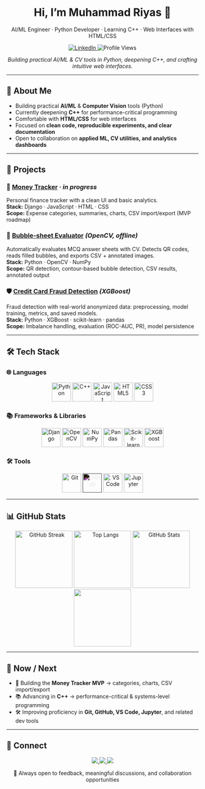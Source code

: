 <div align="center">

# Hi, I’m <b>Muhammad Riyas</b> 👋  
AI/ML Engineer · Python Developer · Learning C++ · Web Interfaces with HTML/CSS  

<p>
  <a href="https://www.linkedin.com/in/riyas-bin-umer">
    <img alt="LinkedIn" src="https://img.shields.io/badge/LinkedIn-Muhammad%20Riyas-0A66C2?style=for-the-badge&logo=linkedin&logoColor=white">
  </a>
  <img alt="Profile Views" src="https://komarev.com/ghpvc/?username=ibnu-umer&style=for-the-badge&color=blueviolet">
</p>

<p>
  <em>Building practical AI/ML & CV tools in Python, deepening C++, and crafting intuitive web interfaces.</em>
</p>

</div>

---

## 📌 About Me  

- Building practical **AI/ML** & **Computer Vision** tools (Python)  
- Currently deepening **C++** for performance-critical programming  
- Comfortable with **HTML/CSS** for web interfaces  
- Focused on **clean code, reproducible experiments, and clear documentation**  
- Open to collaboration on **applied ML, CV utilities, and analytics dashboards**  

---

## 🚀 Projects  

### 💸 [Money Tracker](https://github.com/ibnu-umer/money-tracker) · *in progress*  
Personal finance tracker with a clean UI and basic analytics.  
**Stack:** Django · JavaScript · HTML · CSS  
**Scope:** Expense categories, summaries, charts, CSV import/export (MVP roadmap)  

### 📝 [Bubble-sheet Evaluator](https://github.com/ibnu-umer/bubble-sheet-evaluator) *(OpenCV, offline)*  
Automatically evaluates MCQ answer sheets with CV. Detects QR codes, reads filled bubbles, and exports CSV + annotated images.  
**Stack:** Python · OpenCV · NumPy  
**Scope:** QR detection, contour-based bubble detection, CSV results, annotated output  

### 🛡️ [Credit Card Fraud Detection](https://github.com/ibnu-umer/credit-card-fraud-detection) *(XGBoost)*  
Fraud detection with real-world anonymized data: preprocessing, model training, metrics, and saved models.  
**Stack:** Python · XGBoost · scikit-learn · pandas  
**Scope:** Imbalance handling, evaluation (ROC-AUC, PR), model persistence  

---

## 🛠️ Tech Stack  

### 🌐 Languages  

<p align="center">
  <img src="https://cdn.jsdelivr.net/gh/devicons/devicon/icons/python/python-original.svg" width="50" alt="Python"/>
  <img src="https://cdn.jsdelivr.net/gh/devicons/devicon/icons/cplusplus/cplusplus-original.svg" width="50" alt="C++"/>
  <img src="https://cdn.jsdelivr.net/gh/devicons/devicon/icons/javascript/javascript-original.svg" width="50" alt="JavaScript"/>
  <img src="https://cdn.jsdelivr.net/gh/devicons/devicon/icons/html5/html5-original.svg" width="50" alt="HTML5"/>
  <img src="https://cdn.jsdelivr.net/gh/devicons/devicon/icons/css3/css3-original.svg" width="50" alt="CSS3"/>
</p>

### 📚 Frameworks & Libraries  

<p align="center">
  <img src="https://cdn.jsdelivr.net/gh/devicons/devicon/icons/django/django-plain.svg" width="50" alt="Django"/>
  <img src="https://cdn.jsdelivr.net/gh/devicons/devicon/icons/opencv/opencv-original.svg" width="50" alt="OpenCV"/>
  <img src="https://cdn.jsdelivr.net/gh/devicons/devicon/icons/numpy/numpy-original.svg" width="50" alt="NumPy"/>
  <img src="https://cdn.jsdelivr.net/gh/devicons/devicon/icons/pandas/pandas-original.svg" width="50" alt="Pandas"/>
  <img src="https://cdn.jsdelivr.net/gh/devicons/devicon/icons/scikit-learn/scikit-learn-original.svg" width="50" alt="Scikit-learn"/>
  <img src="https://raw.githubusercontent.com/devicons/devicon/master/icons/xgboost/xgboost-original.svg" width="50" alt="XGBoost"/>
</p>

### 🛠️ Tools  

<p align="center">
  <img src="https://cdn.jsdelivr.net/gh/devicons/devicon/icons/git/git-original.svg" width="50" margin="0 10px" alt="Git"/>
  <img src="https://upload.wikimedia.org/wikipedia/commons/9/91/Octicons-mark-github.svg" width="50" alt="GitHub" style="filter: invert(1);"/>
  <img src="https://cdn.jsdelivr.net/gh/devicons/devicon/icons/vscode/vscode-original.svg" width="50" alt="VS Code"/>
  <img src="https://cdn.jsdelivr.net/gh/devicons/devicon/icons/jupyter/jupyter-original.svg" width="50" alt="Jupyter"/>
</p>

---

## 📊 GitHub Stats  

<p align="center">
  <img alt="GitHub Streak" src="https://streak-stats.demolab.com?user=ibnu-umer&theme=github-dark-blue&hide_border=true" height="150"/>
  <img alt="Top Langs" src="https://github-readme-stats.vercel.app/api/top-langs/?username=ibnu-umer&layout=compact&theme=transparent&hide_border=true" height="150"/>
  <img alt="GitHub Stats" src="https://github-readme-stats.vercel.app/api?username=ibnu-umer&show_icons=true&theme=transparent&hide_border=true" height="150"/>
  <img src="https://github-readme-activity-graph.vercel.app/graph?username=ibnu-umer&theme=github-dark&hide_border=true" height="150"/>
</p>

---

## 📅 Now / Next  

- 🚀 Building the **Money Tracker MVP** → categories, charts, CSV import/export  
- 📚 Advancing in **C++** → performance-critical & systems-level programming  
- 🛠️ Improving proficiency in **Git, GitHub, VS Code, Jupyter**, and related dev tools  

---

## 🔗 Connect  

<p align="center">
  <a href="https://www.linkedin.com/in/riyas-bin-umer" target="_blank">
    <img src="https://img.shields.io/badge/LinkedIn-0A66C2?style=for-the-badge&logo=linkedin&logoColor=white" />
  </a>
  <a href="mailto:your_email@example.com">
    <img src="https://img.shields.io/badge/Email-D14836?style=for-the-badge&logo=gmail&logoColor=white" />
  </a>
  <a href="https://github.com/ibnu-umer" target="_blank">
    <img src="https://img.shields.io/badge/GitHub-Follow-181717?style=for-the-badge&logo=github&logoColor=white" />
  </a>
</p>

<p align="center">
  💬 Always open to feedback, meaningful discussions, and collaboration opportunities
</p>
